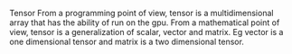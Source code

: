 Tensor
      From a programming point of view, tensor is a multidimensional array
that has the ability of run on the gpu. From a mathematical point of view,
tensor is a generalization of scalar, vector and matrix. Eg vector is a 
one dimensional tensor and matrix is a two dimensional tensor.